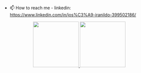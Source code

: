 - 📫 How to reach me - linkedin: https://www.linkedin.com/in/jos%C3%A9-iranildo-399502186/

<!---
NICKN1/NICKN1 is a ✨ special ✨ repository because its `README.md` (this file) appears on your GitHub profile.
You can click the Preview link to take a look at your changes.
--->

<div align="center">
  <a href="https://github.com/NICKN1">
  <img height="150em" src="https://github-readme-stats.vercel.app/api?username=NICKN1&show_icons=true&theme=midnight-purple&include_all_commits=true&count_private=true"/>
  <img height="150em" src="https://github-readme-stats.vercel.app/api/top-langs/?username=NICKN1&layout=compact&langs_count=7&theme=midnight-purple"/>
</div>
